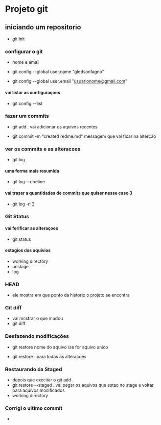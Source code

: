 # Projeto git

## iniciando um repositorio

- git init

### configurar o git

- nome e email

- git config --global user.name "gledsonfagno"

- git config --global user.email "<usuarionome@gmail.com>"

#### vai listar as configuraçoes

- git config --list

### fazer um commits

- git add . vai adicionar os aquivos recentes

- git commit -m "created redme.md" messagem que vai ficar na alterção

### ver os commits e as alteracoes

- git log

#### uma forma mais resumida

- git log --oneline

#### vai trazer a quantidades de commits que quiser nesse caso 3

- git log -n 3

### Git Status

#### vai ferificar as alteraçoes

- git status

#### estagios dos aquivios

- working directory
- unstage
- log

### HEAD

- ele mostra  em que ponto da historio o projeto se encontra

### Git diff

- vai mostrar o que mudou
- git diff

### Desfazendo modificações

- git restore nome do aquivo /se for aquivo unico

- git restore . para todas as alteracoes

### Restaurando da Staged

- depois que execitar o git add .
- git restore --staged .
vai pegar os aquivos que estao no stage e voltar para aquivos modificados
- working directory

### Corrigi o ultimo commit

-